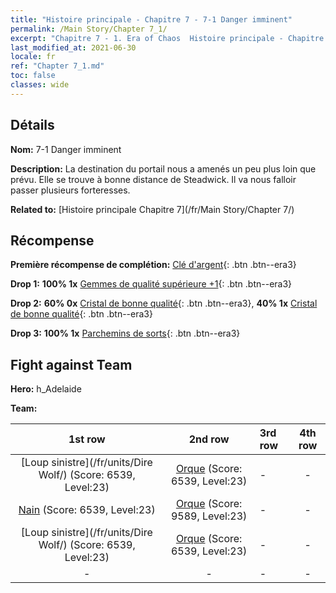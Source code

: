 ```yaml
---
title: "Histoire principale - Chapitre 7 - 7-1 Danger imminent"
permalink: /Main Story/Chapter 7_1/
excerpt: "Chapitre 7 - 1. Era of Chaos  Histoire principale - Chapitre 7_1. 7-1 Danger imminent"
last_modified_at: 2021-06-30
locale: fr
ref: "Chapter 7_1.md"
toc: false
classes: wide
---
```


## Détails

 **Nom:** 7-1 Danger imminent

 **Description:** La destination du portail nous a amenés un peu plus loin que prévu. Elle se trouve à bonne distance de Steadwick. Il va nous falloir passer plusieurs forteresses.

 **Related to:** [Histoire principale Chapitre 7](/fr/Main Story/Chapter 7/)

## Récompense

 **Première récompense de complétion:** [Clé d'argent](/ItemsFR/con_693/){: .btn .btn--era3}

 **Drop 1:** **100% 1x** [Gemmes de qualité supérieure +1](/ItemsFR/mat_23/){: .btn .btn--era3}

 **Drop 2:** **60% 0x** [Cristal de bonne qualité](/ItemsFR/mat_17/){: .btn .btn--era3}, **40% 1x** [Cristal de bonne qualité](/ItemsFR/mat_17/){: .btn .btn--era3}

 **Drop 3:** **100% 1x** [Parchemins de sorts](/ItemsFR/con_694/){: .btn .btn--era3}


## Fight against Team
 **Hero:** h_Adelaide

 **Team:**


  | 1st row | 2nd row | 3rd row | 4th row |
  |:----:|:----:|:----|:----:|
  | [Loup sinistre](/fr/units/Dire Wolf/) (Score: 6539, Level:23)  | [Orque](/fr/units/Orc/) (Score: 6539, Level:23)  | - | - |
  | [Nain](/fr/units/Dwarf/) (Score: 6539, Level:23)  | [Orque](/fr/units/Orc/) (Score: 9589, Level:23)  | - | - |
  | [Loup sinistre](/fr/units/Dire Wolf/) (Score: 6539, Level:23)  | [Orque](/fr/units/Orc/) (Score: 6539, Level:23)  | - | - |
  | - | - | - | - |


